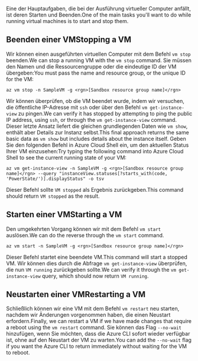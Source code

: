 <span data-ttu-id="66ad2-101">Eine der Hauptaufgaben, die bei der Ausführung virtueller Computer anfällt, ist deren Starten und Beenden.</span><span class="sxs-lookup"><span data-stu-id="66ad2-101">One of the main tasks you'll want to do while running virtual machines is to start and stop them.</span></span>

## <a name="stopping-a-vm"></a><span data-ttu-id="66ad2-102">Beenden einer VM</span><span class="sxs-lookup"><span data-stu-id="66ad2-102">Stopping a VM</span></span>

<span data-ttu-id="66ad2-103">Wir können einen ausgeführten virtuellen Computer mit dem Befehl `vm stop` beenden.</span><span class="sxs-lookup"><span data-stu-id="66ad2-103">We can stop a running VM with the `vm stop` command.</span></span> <span data-ttu-id="66ad2-104">Sie müssen den Namen und die Ressourcengruppe oder die eindeutige ID der VM übergeben:</span><span class="sxs-lookup"><span data-stu-id="66ad2-104">You must pass the name and resource group, or the unique ID for the VM:</span></span>

```azurecli
az vm stop -n SampleVM -g <rgn>[Sandbox resource group name]</rgn>
```

<span data-ttu-id="66ad2-105">Wir können überprüfen, ob die VM beendet wurde, indem wir versuchen, die öffentliche IP-Adresse mit `ssh` oder über den Befehl `vm get-instance-view` zu pingen.</span><span class="sxs-lookup"><span data-stu-id="66ad2-105">We can verify it has stopped by attempting to ping the public IP address, using `ssh`, or through the `vm get-instance-view` command.</span></span> <span data-ttu-id="66ad2-106">Dieser letzte Ansatz liefert die gleichen grundlegenden Daten wie `vm show`, enthält aber Details zur Instanz selbst.</span><span class="sxs-lookup"><span data-stu-id="66ad2-106">This final approach returns the same basic data as `vm show` but includes details about the instance itself.</span></span> <span data-ttu-id="66ad2-107">Geben Sie den folgenden Befehl in Azure Cloud Shell ein, um den aktuellen Status Ihrer VM einzusehen:</span><span class="sxs-lookup"><span data-stu-id="66ad2-107">Try typing the following command into Azure Cloud Shell to see the current running state of your VM:</span></span>

```azurecli
az vm get-instance-view -n SampleVM -g <rgn>[Sandbox resource group name]</rgn> --query "instanceView.statuses[?starts_with(code, 'PowerState/')].displayStatus" -o tsv
```

<span data-ttu-id="66ad2-108">Dieser Befehl sollte `VM stopped` als Ergebnis zurückgeben.</span><span class="sxs-lookup"><span data-stu-id="66ad2-108">This command should return `VM stopped` as the result.</span></span>

## <a name="starting-a-vm"></a><span data-ttu-id="66ad2-109">Starten einer VM</span><span class="sxs-lookup"><span data-stu-id="66ad2-109">Starting a VM</span></span>

<span data-ttu-id="66ad2-110">Den umgekehrten Vorgang können wir mit dem Befehl `vm start` auslösen.</span><span class="sxs-lookup"><span data-stu-id="66ad2-110">We can do the reverse through the `vm start` command.</span></span>

```azurecli
az vm start -n SampleVM -g <rgn>[Sandbox resource group name]</rgn>
```

<span data-ttu-id="66ad2-111">Dieser Befehl startet eine beendete VM.</span><span class="sxs-lookup"><span data-stu-id="66ad2-111">This command will start a stopped VM.</span></span> <span data-ttu-id="66ad2-112">Wir können dies durch die Abfrage `vm get-instance-view` überprüfen, die nun `VM running` zurückgeben sollte.</span><span class="sxs-lookup"><span data-stu-id="66ad2-112">We can verify it through the `vm get-instance-view` query, which should now return `VM running`.</span></span>

## <a name="restarting-a-vm"></a><span data-ttu-id="66ad2-113">Neustarten einer VM</span><span class="sxs-lookup"><span data-stu-id="66ad2-113">Restarting a VM</span></span>

<span data-ttu-id="66ad2-114">Schließlich können wir eine VM mit dem Befehl `vm restart` neu starten, nachdem wir Änderungen vorgenommen haben, die einen Neustart erfordern.</span><span class="sxs-lookup"><span data-stu-id="66ad2-114">Finally, we can restart a VM if we have made changes that require a reboot using the `vm restart` command.</span></span> <span data-ttu-id="66ad2-115">Sie können das Flag `--no-wait` hinzufügen, wenn Sie möchten, dass die Azure CLI sofort wieder verfügbar ist, ohne auf den Neustart der VM zu warten.</span><span class="sxs-lookup"><span data-stu-id="66ad2-115">You can add the `--no-wait` flag if you want the Azure CLI to return immediately without waiting for the VM to reboot.</span></span>

